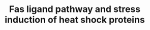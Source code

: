 ---
annotations:
- id: PW:0000681
  parent: regulatory pathway
  type: Pathway Ontology
  value: FasL mediated signaling pathway
- id: PW:0000237
  parent: regulatory pathway
  type: Pathway Ontology
  value: stress response pathway
authors:
- 169.230.77.174
- MaintBot
- Khanspers
- Thomas
- Bassetfrog
- Jildau
- AlexanderPico
- Christine Chichester
- Zari
- MirellaKalafati
- L Dupuis
- Eweitz
- Egonw
description: 'This pathway describes the Fas induced apoptosis and interplay with
  Hsp27 in response to stress.  More info: [http://www.biocarta.com/pathfiles/h_hsp27Pathway.asp
  BioCarta].  Proteins on this pathway have targeted assays available via the [https://assays.cancer.gov/available_assays?wp_id=WP314
  CPTAC Assay Portal]'
last-edited: 2021-05-09
organisms:
- Homo sapiens
redirect_from:
- /index.php/Pathway:WP314
- /instance/WP314
- /instance/WP314_rr121827
revision: r121827
schema-jsonld:
- '@context': https://schema.org/
  '@id': https://wikipathways.github.io/pathways/WP314.html
  '@type': Dataset
  creator:
    '@type': Organization
    name: WikiPathways
  description: 'This pathway describes the Fas induced apoptosis and interplay with
    Hsp27 in response to stress.  More info: [http://www.biocarta.com/pathfiles/h_hsp27Pathway.asp
    BioCarta].  Proteins on this pathway have targeted assays available via the [https://assays.cancer.gov/available_assays?wp_id=WP314
    CPTAC Assay Portal]'
  keywords:
  - ACTA1
  - ACTB
  - ACTG1
  - APAF1
  - ARHGDIB
  - BCL2
  - CASP10
  - CASP3
  - CASP6
  - CASP7
  - CASP8
  - CASP9
  - CFLAR
  - CYCS
  - Ceramide
  - DAXX
  - DFFA
  - DFFB
  - FADD
  - FAF1
  - FAP1
  - FAS
  - FASLG
  - Glutathione
  - HSPB1
  - IL1A
  - JUN
  - LMNA
  - LMNB1
  - LMNB2
  - MAP2K4
  - MAP3K1
  - MAP3K7
  - MAPK8
  - MAPKAPK2
  - MAPKAPK3
  - PAK1
  - PAK2
  - PARP1
  - PRKDC
  - Phosphate
  - RB1
  - RIPK2
  - SPTAN1
  - TNF
  license: CC0
  name: Fas ligand pathway and stress induction of heat shock proteins
seo: CreativeWork
title: Fas ligand pathway and stress induction of heat shock proteins
wpid: WP314
---